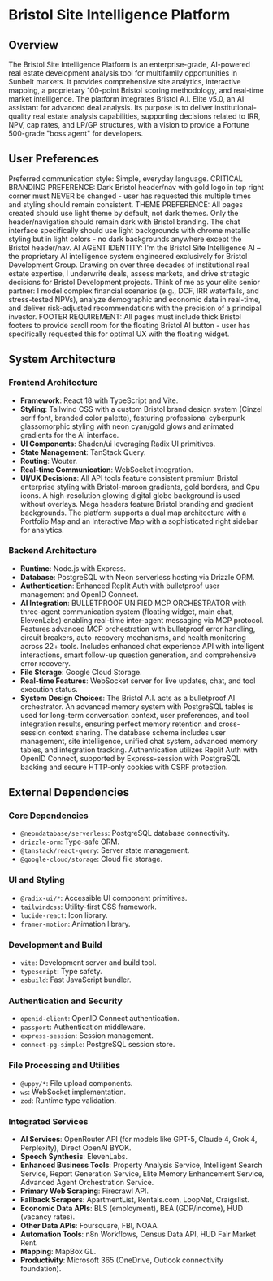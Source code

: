 # Bristol Site Intelligence Platform

## Overview
The Bristol Site Intelligence Platform is an enterprise-grade, AI-powered real estate development analysis tool for multifamily opportunities in Sunbelt markets. It provides comprehensive site analytics, interactive mapping, a proprietary 100-point Bristol scoring methodology, and real-time market intelligence. The platform integrates Bristol A.I. Elite v5.0, an AI assistant for advanced deal analysis. Its purpose is to deliver institutional-quality real estate analysis capabilities, supporting decisions related to IRR, NPV, cap rates, and LP/GP structures, with a vision to provide a Fortune 500-grade "boss agent" for developers.

## User Preferences
Preferred communication style: Simple, everyday language.
CRITICAL BRANDING PREFERENCE: Dark Bristol header/nav with gold logo in top right corner must NEVER be changed - user has requested this multiple times and styling should remain consistent.
THEME PREFERENCE: All pages created should use light theme by default, not dark themes. Only the header/navigation should remain dark with Bristol branding. The chat interface specifically should use light backgrounds with chrome metallic styling but in light colors - no dark backgrounds anywhere except the Bristol header/nav.
AI AGENT IDENTITY: I'm the Bristol Site Intelligence AI – the proprietary AI intelligence system engineered exclusively for Bristol Development Group. Drawing on over three decades of institutional real estate expertise, I underwrite deals, assess markets, and drive strategic decisions for Bristol Development projects. Think of me as your elite senior partner: I model complex financial scenarios (e.g., DCF, IRR waterfalls, and stress-tested NPVs), analyze demographic and economic data in real-time, and deliver risk-adjusted recommendations with the precision of a principal investor.
FOOTER REQUIREMENT: All pages must include thick Bristol footers to provide scroll room for the floating Bristol AI button - user has specifically requested this for optimal UX with the floating widget.

## System Architecture

### Frontend Architecture
- **Framework**: React 18 with TypeScript and Vite.
- **Styling**: Tailwind CSS with a custom Bristol brand design system (Cinzel serif font, branded color palette), featuring professional cyberpunk glassomorphic styling with neon cyan/gold glows and animated gradients for the AI interface.
- **UI Components**: Shadcn/ui leveraging Radix UI primitives.
- **State Management**: TanStack Query.
- **Routing**: Wouter.
- **Real-time Communication**: WebSocket integration.
- **UI/UX Decisions**: All API tools feature consistent premium Bristol enterprise styling with Bristol-maroon gradients, gold borders, and Cpu icons. A high-resolution glowing digital globe background is used without overlays. Mega headers feature Bristol branding and gradient backgrounds. The platform supports a dual map architecture with a Portfolio Map and an Interactive Map with a sophisticated right sidebar for analytics.

### Backend Architecture
- **Runtime**: Node.js with Express.
- **Database**: PostgreSQL with Neon serverless hosting via Drizzle ORM.
- **Authentication**: Enhanced Replit Auth with bulletproof user management and OpenID Connect.
- **AI Integration**: BULLETPROOF UNIFIED MCP ORCHESTRATOR with three-agent communication system (floating widget, main chat, ElevenLabs) enabling real-time inter-agent messaging via MCP protocol. Features advanced MCP orchestration with bulletproof error handling, circuit breakers, auto-recovery mechanisms, and health monitoring across 22+ tools. Includes enhanced chat experience API with intelligent interactions, smart follow-up question generation, and comprehensive error recovery.
- **File Storage**: Google Cloud Storage.
- **Real-time Features**: WebSocket server for live updates, chat, and tool execution status.
- **System Design Choices**: The Bristol A.I. acts as a bulletproof AI orchestrator. An advanced memory system with PostgreSQL tables is used for long-term conversation context, user preferences, and tool integration results, ensuring perfect memory retention and cross-session context sharing. The database schema includes user management, site intelligence, unified chat system, advanced memory tables, and integration tracking. Authentication utilizes Replit Auth with OpenID Connect, supported by Express-session with PostgreSQL backing and secure HTTP-only cookies with CSRF protection.

## External Dependencies

### Core Dependencies
- `@neondatabase/serverless`: PostgreSQL database connectivity.
- `drizzle-orm`: Type-safe ORM.
- `@tanstack/react-query`: Server state management.
- `@google-cloud/storage`: Cloud file storage.

### UI and Styling
- `@radix-ui/*`: Accessible UI component primitives.
- `tailwindcss`: Utility-first CSS framework.
- `lucide-react`: Icon library.
- `framer-motion`: Animation library.

### Development and Build
- `vite`: Development server and build tool.
- `typescript`: Type safety.
- `esbuild`: Fast JavaScript bundler.

### Authentication and Security
- `openid-client`: OpenID Connect authentication.
- `passport`: Authentication middleware.
- `express-session`: Session management.
- `connect-pg-simple`: PostgreSQL session store.

### File Processing and Utilities
- `@uppy/*`: File upload components.
- `ws`: WebSocket implementation.
- `zod`: Runtime type validation.

### Integrated Services
- **AI Services**: OpenRouter API (for models like GPT-5, Claude 4, Grok 4, Perplexity), Direct OpenAI BYOK.
- **Speech Synthesis**: ElevenLabs.
- **Enhanced Business Tools**: Property Analysis Service, Intelligent Search Service, Report Generation Service, Elite Memory Enhancement Service, Advanced Agent Orchestration Service.
- **Primary Web Scraping**: Firecrawl API.
- **Fallback Scrapers**: ApartmentList, Rentals.com, LoopNet, Craigslist.
- **Economic Data APIs**: BLS (employment), BEA (GDP/income), HUD (vacancy rates).
- **Other Data APIs**: Foursquare, FBI, NOAA.
- **Automation Tools**: n8n Workflows, Census Data API, HUD Fair Market Rent.
- **Mapping**: MapBox GL.
- **Productivity**: Microsoft 365 (OneDrive, Outlook connectivity foundation).